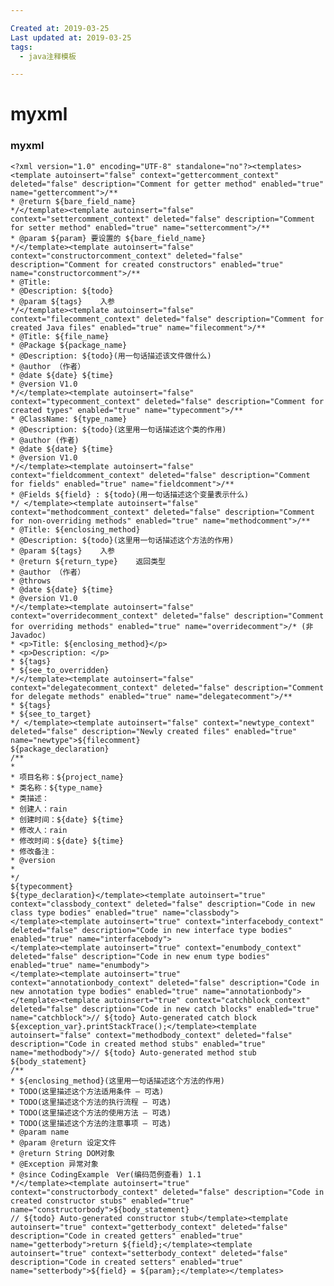 ```yaml
---

Created at: 2019-03-25
Last updated at: 2019-03-25
tags: 
  - java注释模板

---
```


# myxml


### myxml

    <?xml version="1.0" encoding="UTF-8" standalone="no"?><templates><template autoinsert="false" context="gettercomment_context" deleted="false" description="Comment for getter method" enabled="true" name="gettercomment">/** 
    * @return ${bare_field_name} 
    */</template><template autoinsert="false" context="settercomment_context" deleted="false" description="Comment for setter method" enabled="true" name="settercomment">/** 
    * @param ${param} 要设置的 ${bare_field_name} 
    */</template><template autoinsert="false" context="constructorcomment_context" deleted="false" description="Comment for created constructors" enabled="true" name="constructorcomment">/**  
    * @Title:  
    * @Description: ${todo}  
    * @param ${tags}    入参   
    */</template><template autoinsert="false" context="filecomment_context" deleted="false" description="Comment for created Java files" enabled="true" name="filecomment">/**   
    * @Title: ${file_name} 
    * @Package ${package_name} 
    * @Description: ${todo}(用一句话描述该文件做什么) 
    * @author （作者）  
    * @date ${date} ${time} 
    * @version V1.0   
    */</template><template autoinsert="false" context="typecomment_context" deleted="false" description="Comment for created types" enabled="true" name="typecomment">/** 
    * @ClassName: ${type_name} 
    * @Description: ${todo}(这里用一句话描述这个类的作用) 
    * @author (作者)  
    * @date ${date} ${time} 
    * @version V1.0 
    */</template><template autoinsert="false" context="fieldcomment_context" deleted="false" description="Comment for fields" enabled="true" name="fieldcomment">/** 
    * @Fields ${field} : ${todo}(用一句话描述这个变量表示什么) 
    */ </template><template autoinsert="false" context="methodcomment_context" deleted="false" description="Comment for non-overriding methods" enabled="true" name="methodcomment">/** 
    * @Title: ${enclosing_method} 
    * @Description: ${todo}(这里用一句话描述这个方法的作用) 
    * @param ${tags}    入参
    * @return ${return_type}    返回类型
    * @author （作者） 
    * @throws
    * @date ${date} ${time} 
    * @version V1.0   
    */</template><template autoinsert="false" context="overridecomment_context" deleted="false" description="Comment for overriding methods" enabled="true" name="overridecomment">/* (非 Javadoc) 
    * <p>Title: ${enclosing_method}</p> 
    * <p>Description: </p> 
    * ${tags} 
    * ${see_to_overridden} 
    */</template><template autoinsert="false" context="delegatecomment_context" deleted="false" description="Comment for delegate methods" enabled="true" name="delegatecomment">/** 
    * ${tags} 
    * ${see_to_target} 
    */ </template><template autoinsert="false" context="newtype_context" deleted="false" description="Newly created files" enabled="true" name="newtype">${filecomment} 
    ${package_declaration} 
    /**
    *
    * 项目名称：${project_name}
    * 类名称：${type_name}
    * 类描述：
    * 创建人：rain
    * 创建时间：${date} ${time}
    * 修改人：rain
    * 修改时间：${date} ${time}
    * 修改备注：
    * @version
    *
    */
    ${typecomment} 
    ${type_declaration}</template><template autoinsert="true" context="classbody_context" deleted="false" description="Code in new class type bodies" enabled="true" name="classbody">
    </template><template autoinsert="true" context="interfacebody_context" deleted="false" description="Code in new interface type bodies" enabled="true" name="interfacebody">
    </template><template autoinsert="true" context="enumbody_context" deleted="false" description="Code in new enum type bodies" enabled="true" name="enumbody">
    </template><template autoinsert="true" context="annotationbody_context" deleted="false" description="Code in new annotation type bodies" enabled="true" name="annotationbody">
    </template><template autoinsert="true" context="catchblock_context" deleted="false" description="Code in new catch blocks" enabled="true" name="catchblock">// ${todo} Auto-generated catch block
    ${exception_var}.printStackTrace();</template><template autoinsert="false" context="methodbody_context" deleted="false" description="Code in created method stubs" enabled="true" name="methodbody">// ${todo} Auto-generated method stub
    ${body_statement}
    /**
    * ${enclosing_method}(这里用一句话描述这个方法的作用)
    * TODO(这里描述这个方法适用条件 – 可选)
    * TODO(这里描述这个方法的执行流程 – 可选)
    * TODO(这里描述这个方法的使用方法 – 可选)
    * TODO(这里描述这个方法的注意事项 – 可选)
    * @param name
    * @param @return 设定文件
    * @return String DOM对象
    * @Exception 异常对象
    * @since CodingExample　Ver(编码范例查看) 1.1
    */</template><template autoinsert="true" context="constructorbody_context" deleted="false" description="Code in created constructor stubs" enabled="true" name="constructorbody">${body_statement}
    // ${todo} Auto-generated constructor stub</template><template autoinsert="true" context="getterbody_context" deleted="false" description="Code in created getters" enabled="true" name="getterbody">return ${field};</template><template autoinsert="true" context="setterbody_context" deleted="false" description="Code in created setters" enabled="true" name="setterbody">${field} = ${param};</template></templates>

